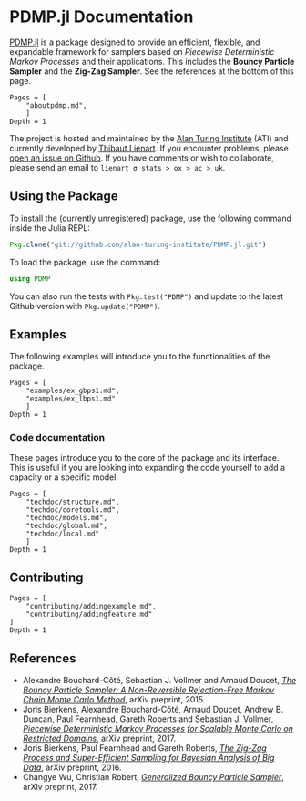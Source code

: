 # PDMP.jl Documentation

[PDMP.jl](https://github.com/alan-turing-institute/PDMP.jl) is a package designed to provide an efficient, flexible, and expandable framework for samplers based on *Piecewise Deterministic Markov Processes* and their applications.
This includes the **Bouncy Particle Sampler** and the **Zig-Zag Sampler**.
See the references at the bottom of this page.

```@contents
Pages = [
    "aboutpdmp.md",
    ]
Depth = 1
```

The project is hosted and maintained by the [Alan Turing Institute](https://www.turing.ac.uk) (ATI) and currently developed by [Thibaut Lienart](http://www.stats.ox.ac.uk/~lienart/). If you encounter problems, please [open an issue on Github](https://github.com/alan-turing-institute/PDMP.jl/issues).
If you have comments or wish to collaborate, please send an email to `lienart σ stats > ox > ac > uk`.

## Using the Package

To install the (currently unregistered) package, use the following command inside the Julia REPL:

```julia
Pkg.clone("git://github.com/alan-turing-institute/PDMP.jl.git")
```

To load the package, use the command:

```julia
using PDMP
```

You can also run the tests with ```Pkg.test("PDMP")``` and update to the latest Github version with ```Pkg.update("PDMP")```.

## Examples

The following examples will introduce you to the functionalities of the package.

```@contents
Pages = [
    "examples/ex_gbps1.md",
    "examples/ex_lbps1.md"
    ]
Depth = 1
```

### Code documentation

These pages introduce you to the core of the package and its interface.
This is useful if you are looking into expanding the code yourself to add a capacity or a specific model.

```@contents
Pages = [
    "techdoc/structure.md",
    "techdoc/coretools.md",
    "techdoc/models.md",
    "techdoc/global.md",
    "techdoc/local.md"
    ]
Depth = 1
```

## Contributing

```@contents
Pages = [
    "contributing/addingexample.md",
    "contributing/addingfeature.md"
]
Depth = 1
```

## References

* Alexandre Bouchard-Côté, Sebastian J. Vollmer and Arnaud Doucet, [*The Bouncy Particle Sampler: A Non-Reversible Rejection-Free Markov Chain Monte Carlo Method*](https://arxiv.org/abs/1510.02451), arXiv preprint, 2015.
* Joris Bierkens, Alexandre Bouchard-Côté, Arnaud Doucet, Andrew B. Duncan, Paul Fearnhead, Gareth Roberts and Sebastian J. Vollmer, [*Piecewise Deterministic Markov Processes for Scalable Monte Carlo on Restricted Domains*](https://arxiv.org/pdf/1701.04244.pdf), arXiv preprint, 2017.
* Joris Bierkens, Paul Fearnhead and Gareth Roberts, [*The Zig-Zag Process and Super-Efficient Sampling for Bayesian Analysis of Big Data*](https://arxiv.org/pdf/1607.03188.pdf), arXiv preprint, 2016.
* Changye Wu, Christian Robert, [*Generalized Bouncy Particle Sampler*](https://arxiv.org/pdf/1706.04781.pdf), arXiv preprint, 2017.
